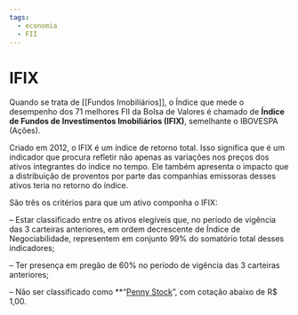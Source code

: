 ```yaml
---
tags:
  - economia
  - FII
---
```

# IFIX

Quando se trata de [[Fundos Imobiliários]], o Índice que mede o desempenho dos 71 melhores FII da Bolsa de Valores é chamado de **Índice de Fundos de Investimentos Imobiliários (IFIX)**, semelhante o IBOVESPA (Ações).

Criado em 2012, o IFIX é um índice de retorno total. Isso significa que é um indicador que procura refletir não apenas as variações nos preços dos ativos integrantes do índice no tempo. Ele também apresenta o impacto que a distribuição de proventos por parte das companhias emissoras desses ativos teria no retorno do índice.

São três os critérios para que um ativo componha o IFIX:

– Estar classificado entre os ativos elegíveis que, no período de vigência das 3 carteiras anteriores, em ordem decrescente de Índice de Negociabilidade, representem em conjunto 99% do somatório total desses indicadores;

– Ter presença em pregão de 60% no período de vigência das 3 carteiras anteriores;

– Não ser classificado como **“[Penny Stock](https://www.notion.so/Penny-Stock-1070eccd48a18039bdc0dd0fa8fc4d5b?pvs=21)”, com cotação abaixo de R$ 1,00.